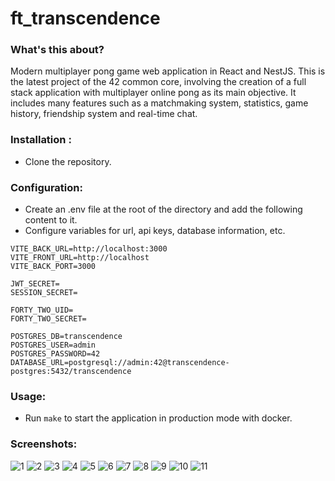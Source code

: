 # ft_transcendence

### What's this about?
Modern multiplayer pong game web application in React and NestJS. This is the latest project of the 42 common core, involving the creation of a full stack application with multiplayer online pong as its main objective. It includes many features such as a matchmaking system, statistics, game history, friendship system and real-time chat.

### Installation :
- Clone the repository.

### Configuration:
- Create an .env file at the root of the directory and add the following content to it.
- Configure variables for url, api keys, database information, etc.
```env
VITE_BACK_URL=http://localhost:3000
VITE_FRONT_URL=http://localhost
VITE_BACK_PORT=3000

JWT_SECRET=
SESSION_SECRET=

FORTY_TWO_UID=
FORTY_TWO_SECRET=

POSTGRES_DB=transcendence
POSTGRES_USER=admin
POSTGRES_PASSWORD=42
DATABASE_URL=postgresql://admin:42@transcendence-postgres:5432/transcendence
```

### Usage:
- Run ```make``` to start the application in production mode with docker.

### Screenshots:
![1](https://fluchtens.com/projects/ft_transcendence/ft_transcendence_1.webp)
![2](https://fluchtens.com/projects/ft_transcendence/ft_transcendence_2.webp)
![3](https://fluchtens.com/projects/ft_transcendence/ft_transcendence_3.webp)
![4](https://fluchtens.com/projects/ft_transcendence/ft_transcendence_4.webp)
![5](https://fluchtens.com/projects/ft_transcendence/ft_transcendence_5.webp)
![6](https://fluchtens.com/projects/ft_transcendence/ft_transcendence_6.webp)
![7](https://fluchtens.com/projects/ft_transcendence/ft_transcendence_7.webp)
![8](https://fluchtens.com/projects/ft_transcendence/ft_transcendence_8.webp)
![9](https://fluchtens.com/projects/ft_transcendence/ft_transcendence_9.webp)
![10](https://fluchtens.com/projects/ft_transcendence/ft_transcendence_10.webp)
![11](https://fluchtens.com/projects/ft_transcendence/ft_transcendence_11.webp)

